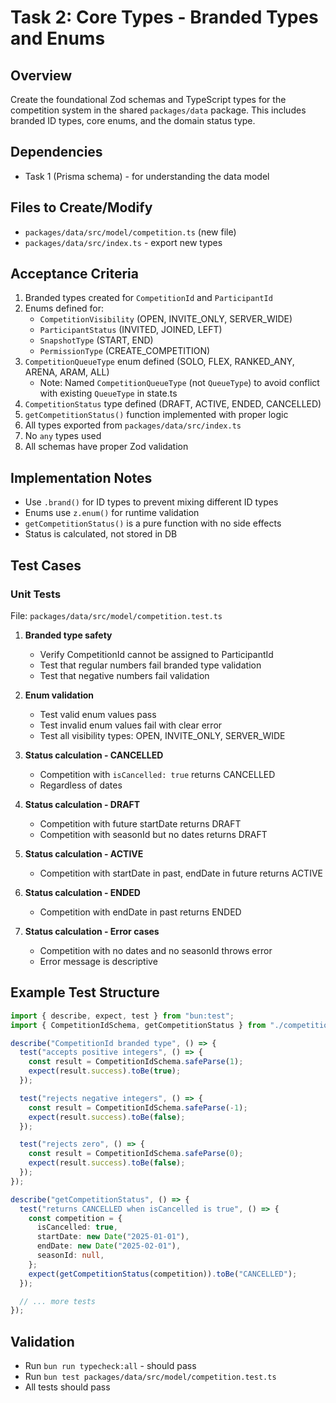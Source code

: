 # Task 2: Core Types - Branded Types and Enums

## Overview

Create the foundational Zod schemas and TypeScript types for the competition system in the shared `packages/data` package. This includes branded ID types, core enums, and the domain status type.

## Dependencies

- Task 1 (Prisma schema) - for understanding the data model

## Files to Create/Modify

- `packages/data/src/model/competition.ts` (new file)
- `packages/data/src/index.ts` - export new types

## Acceptance Criteria

1. Branded types created for `CompetitionId` and `ParticipantId`
2. Enums defined for:
   - `CompetitionVisibility` (OPEN, INVITE_ONLY, SERVER_WIDE)
   - `ParticipantStatus` (INVITED, JOINED, LEFT)
   - `SnapshotType` (START, END)
   - `PermissionType` (CREATE_COMPETITION)
3. `CompetitionQueueType` enum defined (SOLO, FLEX, RANKED_ANY, ARENA, ARAM, ALL)
   - Note: Named `CompetitionQueueType` (not `QueueType`) to avoid conflict with existing `QueueType` in state.ts
4. `CompetitionStatus` type defined (DRAFT, ACTIVE, ENDED, CANCELLED)
5. `getCompetitionStatus()` function implemented with proper logic
6. All types exported from `packages/data/src/index.ts`
7. No `any` types used
8. All schemas have proper Zod validation

## Implementation Notes

- Use `.brand()` for ID types to prevent mixing different ID types
- Enums use `z.enum()` for runtime validation
- `getCompetitionStatus()` is a pure function with no side effects
- Status is calculated, not stored in DB

## Test Cases

### Unit Tests

File: `packages/data/src/model/competition.test.ts`

1. **Branded type safety**
   - Verify CompetitionId cannot be assigned to ParticipantId
   - Test that regular numbers fail branded type validation
   - Test that negative numbers fail validation

2. **Enum validation**
   - Test valid enum values pass
   - Test invalid enum values fail with clear error
   - Test all visibility types: OPEN, INVITE_ONLY, SERVER_WIDE

3. **Status calculation - CANCELLED**
   - Competition with `isCancelled: true` returns CANCELLED
   - Regardless of dates

4. **Status calculation - DRAFT**
   - Competition with future startDate returns DRAFT
   - Competition with seasonId but no dates returns DRAFT

5. **Status calculation - ACTIVE**
   - Competition with startDate in past, endDate in future returns ACTIVE

6. **Status calculation - ENDED**
   - Competition with endDate in past returns ENDED

7. **Status calculation - Error cases**
   - Competition with no dates and no seasonId throws error
   - Error message is descriptive

## Example Test Structure

```typescript
import { describe, expect, test } from "bun:test";
import { CompetitionIdSchema, getCompetitionStatus } from "./competition";

describe("CompetitionId branded type", () => {
  test("accepts positive integers", () => {
    const result = CompetitionIdSchema.safeParse(1);
    expect(result.success).toBe(true);
  });

  test("rejects negative integers", () => {
    const result = CompetitionIdSchema.safeParse(-1);
    expect(result.success).toBe(false);
  });

  test("rejects zero", () => {
    const result = CompetitionIdSchema.safeParse(0);
    expect(result.success).toBe(false);
  });
});

describe("getCompetitionStatus", () => {
  test("returns CANCELLED when isCancelled is true", () => {
    const competition = {
      isCancelled: true,
      startDate: new Date("2025-01-01"),
      endDate: new Date("2025-02-01"),
      seasonId: null,
    };
    expect(getCompetitionStatus(competition)).toBe("CANCELLED");
  });

  // ... more tests
});
```

## Validation

- Run `bun run typecheck:all` - should pass
- Run `bun test packages/data/src/model/competition.test.ts`
- All tests should pass
